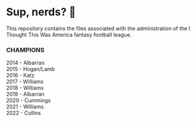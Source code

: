 # Sup, nerds? 👋

This repository contains the files associated with the administration of the I Thought This Was America fantasy football league.

### CHAMPIONS  
2014 - Albarran  
2015 - Hogan/Lamb  
2016 - Katz  
2017 - Williams  
2018 - Williams  
2019 - Albarran  
2020 - Cummings  
2021 - Williams  
2022 - Collins  
